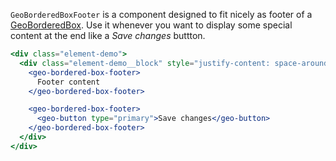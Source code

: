 `GeoBorderedBoxFooter` is a component designed to fit nicely as footer of a
[GeoBorderedBox](./#/Elements/GeoBorderedBox?id=geoborderedbox-1). Use it whenever you
want to display some special content at the end like a *Save changes* buttton.

```jsx
<div class="element-demo">
  <div class="element-demo__block" style="justify-content: space-around;">
    <geo-bordered-box-footer>
      Footer content
    </geo-bordered-box-footer>

    <geo-bordered-box-footer>
      <geo-button type="primary">Save changes</geo-button>
    </geo-bordered-box-footer>
  </div>
</div>
```
